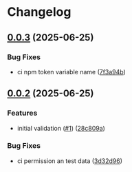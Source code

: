 # Changelog

## [0.0.3](https://github.com/verana-labs/verre/compare/v0.0.2...v0.0.3) (2025-06-25)


### Bug Fixes

* ci npm token variable name ([7f3a94b](https://github.com/verana-labs/verre/commit/7f3a94b0bf8de58fb200b3644c7a5d21aaf45de7))

## [0.0.2](https://github.com/verana-labs/verre/compare/v0.0.1...v0.0.2) (2025-06-25)


### Features

* initial validation ([#1](https://github.com/verana-labs/verre/issues/1)) ([28c809a](https://github.com/verana-labs/verre/commit/28c809add1d163810f22f20d55606dacea77e340))


### Bug Fixes

* ci permission an test data ([3d32d96](https://github.com/verana-labs/verre/commit/3d32d96471e3dfc44bf14621c95630f365094958))
